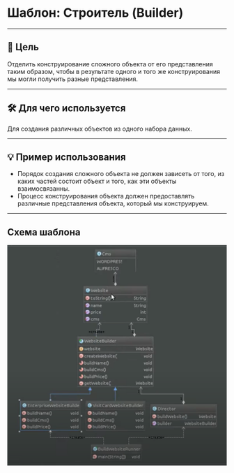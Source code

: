 # Шаблон: Строитель (Builder)

---

## 🎯 Цель

Отделить конструирование сложного объекта от его представления таким образом, чтобы в результате одного и того же конструирования мы могли получить разные представления.

---

## 🛠️ Для чего используется

Для создания различных объектов из одного набора данных.

---

## 💡 Пример использования

- Порядок создания сложного объекта не должен зависеть от того, из каких частей состоит объект и того, как эти объекты взаимосвязанны.
- Процесс конструирования объекта должен предоставлять различные представления объекта, который мы конструируем.

---

## Схема шаблона

![Схема шаблона Прокси](../../../../resources/static/builder.png)